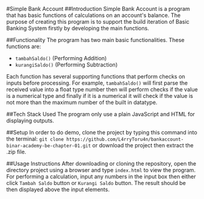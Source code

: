 #Simple Bank Account
##Introduction
Simple Bank Account is a program that has basic functions of calculations on an account's balance.
The purpose of creating this program is to support the build iteration of Basic Banking System firstly by developing the main functions.

##Functionality
The program has two main basic functionalities. These functions are:
- `tambahSaldo()` (Performing Addition)
- `kurangiSaldo()` (Performing Subtraction)

Each function has several supporting functions that perform checks on inputs before processing. For example, `tambahSaldo()` will first parse the received value into a float type number then will perform checks if the value is a numerical type and finally if it is a numerical it will check if the value is not more than the maximum number of the built in datatype.

##Tech Stack Used
The program only use a plain JavaScript and HTML for displaying outputs.

##Setup
In order to do demo, clone the project by typing this command into the terminal: `git clone https://github.com/L4rryToru4n/bankaccount-binar-academy-be-chapter-01.git` or download the project then extract the .zip file.

##Usage Instructions
After downloading or cloning the repository, open the directory project using a browser and type `index.html` to view the program. For performing a calculation, input any numbers in the input box then either click `Tambah Saldo` button or `Kurangi Saldo` button. The result should be then displayed above the input elements.
